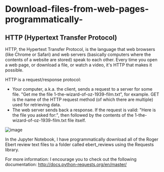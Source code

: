 # Download-files-from-web-pages-programmatically-

## HTTP (Hypertext Transfer Protocol)
HTTP, the Hypertext Transfer Protocol, is the language that web browsers (like Chrome or Safari) and web servers (basically computers where the contents of a website are stored) speak to each other. Every time you open a web page, or download a file, or watch a video, it's HTTP that makes it possible.

HTTP is a request/response protocol:

- Your computer, a.k.a. the client, sends a request to a server for some file. "Get me the file 1-the-wizard-of-oz-1939-film.txt", for example. GET is the name of the HTTP request method (of which there are multiple) used for retrieving data.
- The web server sends back a response. If the request is valid: "Here is the file you asked for:", then followed by the contents of the 1-the-wizard-of-oz-1939-film.txt file itself.

![image](https://user-images.githubusercontent.com/25883512/50339895-6fd80b00-0521-11e9-8264-f5989dc6cc8c.png)

In the Jupyter Notebook, I have programmatically download all of the Roger Ebert review text files to a folder called ebert_reviews using the Requests library. 

For more information:
I encourage you to check out the following documentation: http://docs.python-requests.org/en/master/
